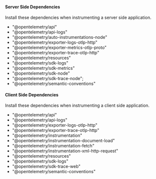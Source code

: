 #### Server Side Dependencies

Install these dependencies when instrumenting a server side application.

- "@opentelemetry/api"
- "@opentelemetry/api-logs"
- "@opentelemetry/auto-instrumentations-node"
- "@opentelemetry/exporter-logs-otlp-http"
- "@opentelemetry/exporter-metrics-otlp-proto"
- "@opentelemetry/exporter-trace-otlp-http"
- "@opentelemetry/resources"
- "@opentelemetry/sdk-logs"
- "@opentelemetry/sdk-metrics"
- "@opentelemetry/sdk-node"
- "@opentelemetry/sdk-trace-node";
- "@opentelemetry/semantic-conventions"

#### Client Side Dependencies

Install these dependencies when instrumenting a client side application.

- "@opentelemetry/api"
- "@opentelemetry/api-logs"
- "@opentelemetry/exporter-logs-otlp-http"
- "@opentelemetry/exporter-trace-otlp-http"
- "@opentelemetry/instrumentation"
- "@opentelemetry/instrumentation-document-load"
- "@opentelemetry/instrumentation-fetch"
- "@opentelemetry/instrumentation-xml-http-request"
- "@opentelemetry/resources"
- "@opentelemetry/sdk-logs"
- "@opentelemetry/sdk-trace-web"
- "@opentelemetry/semantic-conventions"

